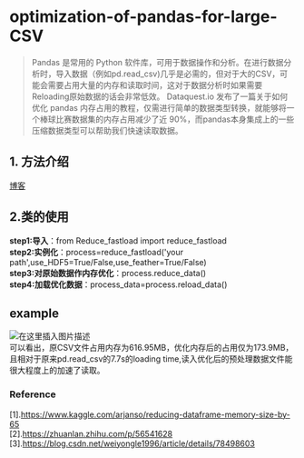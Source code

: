 # optimization-of-pandas-for-large-CSV
>Pandas 是常用的 Python 软件库，可用于数据操作和分析。在进行数据分析时，导入数据（例如pd.read_csv)几乎是必需的，但对于大的CSV，可能会需要占用大量的内存和读取时间，这对于数据分析时如果需要Reloading原始数据的话会非常低效。
>Dataquest.io 发布了一篇关于如何优化 pandas 内存占用的教程，仅需进行简单的数据类型转换，就能够将一个棒球比赛数据集的内存占用减少了近 90%，而pandas本身集成上的一些压缩数据类型可以帮助我们快速读取数据。


## 1. 方法介绍
[博客](https://blog.csdn.net/wlx19970505/article/details/102920112)

## 2.类的使用

**step1:导入**：from Reduce_fastload import reduce_fastload  
**step2:实例化**：process=reduce_fastload('your path',use_HDF5=True/False,use_feather=True/False)  
**step3:对原始数据作内存优化**：process.reduce_data()  
**step4:加载优化数据**：process_data=process.reload_data()  

## example

![在这里插入图片描述](https://img-blog.csdnimg.cn/20191105195459124.png?x-oss-process=image/watermark,type_ZmFuZ3poZW5naGVpdGk,shadow_10,text_aHR0cHM6Ly9ibG9nLmNzZG4ubmV0L3dseDE5OTcwNTA1,size_16,color_FFFFFF,t_70#pic_center)  
可以看出，原CSV文件占用内存为616.95MB，优化内存后的占用仅为173.9MB，且相对于原来pd.read_csv的7.7s的loading time,读入优化后的预处理数据文件能很大程度上的加速了读取。


### Reference   
[1].https://www.kaggle.com/arjanso/reducing-dataframe-memory-size-by-65  
[2].https://zhuanlan.zhihu.com/p/56541628  
[3].https://blog.csdn.net/weiyongle1996/article/details/78498603  
